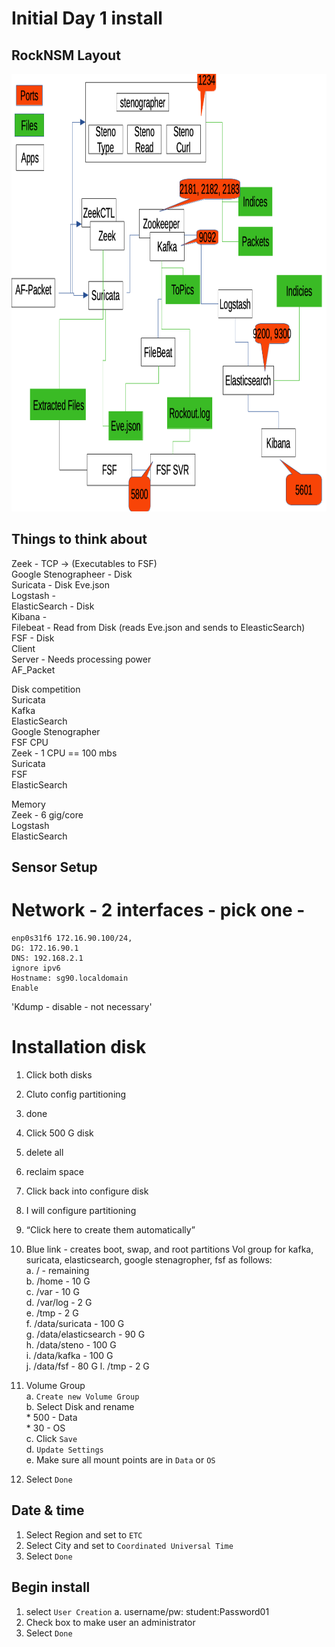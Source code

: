 # Initial Day 1 install

## RockNSM Layout

<img src="https://github.com/P0w3rChi3f/ElasticEngineerNotes/blob/master/RockNSM Layout.png" alt="RockNSM Layout"  width="900" height="700"> 

## Things to think about
Zeek - TCP -> (Executables to FSF)  
Google Stenographeer - Disk  
Suricata - Disk Eve.json  
Logstash -   
ElasticSearch - Disk  
Kibana -   
Filebeat - Read from Disk (reads Eve.json and sends to EleasticSearch)  
FSF - Disk  
    Client  
    Server - Needs processing power  
AF_Packet  

Disk competition  
    Suricata  
    Kafka  
    ElasticSearch  
    Google Stenographer  
    FSF 
CPU  
    Zeek - 1 CPU == 100 mbs  
    Suricata  
    FSF  
    ElasticSearch  

Memory  
    Zeek - 6 gig/core   
    Logstash  
    ElasticSearch  


## Sensor Setup

# Network - 2 interfaces - pick one - 
```
enp0s31f6 172.16.90.100/24, 
DG: 172.16.90.1
DNS: 192.168.2.1
ignore ipv6
Hostname: sg90.localdomain
Enable
```

'Kdump - disable - not necessary'
# Installation disk 
1. Click both disks  
1. Cluto config partitioning
1. done
1. Click 500 G disk
1. delete all  
1. reclaim space
1. Click back into configure disk
1. I will configure partitioning
1. “Click here to create them automatically”
1. Blue link - creates boot, swap, and root partitions
Vol group for kafka, suricata, elasticsearch, google stenagropher, fsf as follows:  
    a.   / - remaining  
    b.   /home - 10 G  
    c.    /var - 10 G  
    d.    /var/log - 2 G  
    e.    /tmp - 2 G  
    f.    /data/suricata -  100 G  
    g.    /data/elasticsearch -  90 G  
    h.    /data/steno - 100 G  
    i.     /data/kafka - 100 G  
    j.    /data/fsf - 80 G 
    l.   /tmp - 2 G 

1. Volume Group  
    a. `Create new Volume Group`  
    b. Select Disk and rename  
        * 500 - Data  
        * 30 - OS  
    c. Click `Save`  
    d. `Update Settings`  
    e. Make sure all mount points are in `Data` or `OS`  
1. Select `Done`

## Date & time

1. Select Region and set to `ETC`
1. Select City and set to `Coordinated Universal Time`
1. Select `Done`

## Begin install  
1. select `User Creation`
	a. username/pw: student:Password01
1. Check box to make user an administrator
1. Select `Done`

